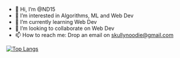 - 👋 Hi, I’m @ND15
- 👀 I’m interested in Algorithms, ML and Web Dev
- 🌱 I’m currently learning Web Dev
- 💞️ I’m looking to collaborate on Web Dev
- 📫 How to reach me:  Drop an email on skullynoodie@gmail.com

[![Top Langs](https://github-readme-stats.vercel.app/api/top-langs/?username=ND15&layout=compact)](https://github.com/ND15/github-readme-stats)


<!---
ND15/ND15 is a ✨ special ✨ repository because its `README.md` (this file) appears on your GitHub profile.
You can click the Preview link to take a look at your changes.
--->
